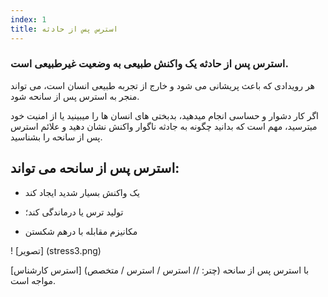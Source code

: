 ```yaml
---
index: 1
title: استرس پس از حادثه
---
```

### استرس پس از حادثه یک واکنش طبیعی به وضعیت غیرطبیعی است.

هر رویدادی که باعث پریشانی می شود و خارج از تجربه طبیعی انسان است، می تواند منجر به استرس پس از سانحه شود.

اگر کار دشوار و حساسی انجام میدهید، بدبختی های انسان ها را میبینید یا از امنیت خود میترسید، مهم است که بدانید چگونه به جادثه ناگوار واکنش نشان دهید و علائم استرس پس از سانحه را بشناسید.

## استرس پس از سانحه می تواند:

*   یک واکنش بسیار شدید ایجاد کند

*   تولید ترس یا درماندگی کند؛

*   مکانیزم مقابله با درهم شکستن

! [تصویر] (stress3.png)

[استرس کارشناس] (چتر: // استرس / استرس / متخصص) با استرس پس از سانحه مواجه است.